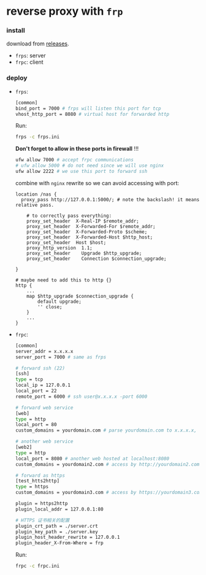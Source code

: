 # reverse proxy with `frp`

### install

download from [releases](https://github.com/fatedier/frp/releases).

* `frps`: server
* `frpc`: client


### deploy

* `frps`:

  ```bash
  [common]
  bind_port = 7000 # frps will listen this port for tcp
  vhost_http_port = 8080 # virtual host for forwarded http
  ```

  Run:

  ```bash
  frps -c frps.ini
  ```

  **Don't forget to allow in these ports in firewall** !!!

  ```bash
  ufw allow 7000 # accept frpc communications
  # ufw allow 5000 # do not need since we will use nginx
  ufw allow 2222 # we use this port to forward ssh
  ```

  combine with `nginx` rewrite so we can avoid accessing with port:

  ```nginx
  location /nas {
  	proxy_pass http://127.0.0.1:5000/; # note the backslash! it means relative pass.
      
      # to correctly pass everything: 
      proxy_set_header  X-Real-IP $remote_addr;
      proxy_set_header  X-Forwarded-For $remote_addr;
      proxy_set_header  X-Forwarded-Proto $scheme;
      proxy_set_header  X-Forwarded-Host $http_host;
      proxy_set_header  Host $host;
      proxy_http_version  1.1;
      proxy_set_header    Upgrade $http_upgrade;
      proxy_set_header    Connection $connection_upgrade;
  
  }
  
  # maybe need to add this to http {}
  http {
      ...
      map $http_upgrade $connection_upgrade {
          default upgrade;
          '' close;
      }
      ...
  }
  
  ```

  
* `frpc`:

  ```bash
  [common]
  server_addr = x.x.x.x
  server_port = 7000 # same as frps
  
  # forward ssh (22)
  [ssh]
  type = tcp
  local_ip = 127.0.0.1
  local_port = 22
  remote_port = 6000 # ssh user@x.x.x.x -port 6000 
  
  # forward web service
  [web]
  type = http
  local_port = 80
  custom_domains = yourdomain.com # parse yourdomain.com to x.x.x.x, then access by http://yourdomain.com:8080 
  
  # another web service
  [web2]
  type = http
  local_port = 8080 # another web hosted at localhost:8080
  custom_domains = yourdomain2.com # access by http://yourdomain2.com:8080
  
  # forward as https
  [test_htts2http]
  type = https
  custom_domains = yourdomain3.com # access by https://yourdomain3.com
  
  plugin = https2http
  plugin_local_addr = 127.0.0.1:80
  
  # HTTPS 证书相关的配置
  plugin_crt_path = ./server.crt
  plugin_key_path = ./server.key
  plugin_host_header_rewrite = 127.0.0.1
  plugin_header_X-From-Where = frp
  ```

  Run:

  ```bash
  frpc -c frpc.ini
  ```

  